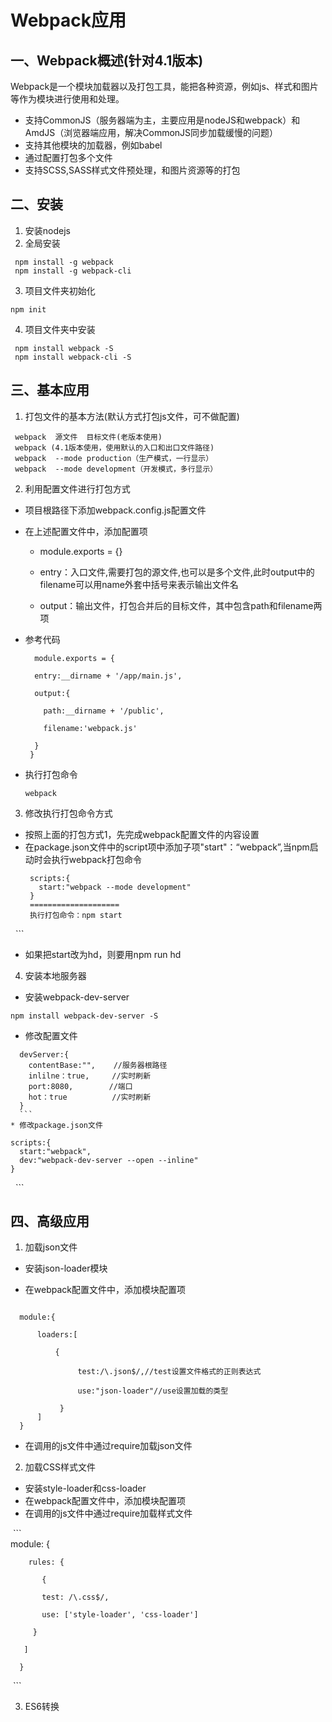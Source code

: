 # Webpack应用
## 一、Webpack概述(针对4.1版本)
Webpack是一个模块加载器以及打包工具，能把各种资源，例如js、样式和图片等作为模块进行使用和处理。
   
* 支持CommonJS（服务器端为主，主要应用是nodeJS和webpack）和AmdJS（浏览器端应用，解决CommonJS同步加载缓慢的问题）
* 支持其他模块的加载器，例如babel
* 通过配置打包多个文件
* 支持SCSS,SASS样式文件预处理，和图片资源等的打包  
## 二、安装

1. 安装nodejs
2. 全局安装
 
  ```
   npm install -g webpack  
   npm install -g webpack-cli
  ```
  
3. 项目文件夹初始化

  `npm init`
  
4. 项目文件夹中安装
 
  ```
   npm install webpack -S
   npm install webpack-cli -S
   ```
    
## 三、基本应用

1. 打包文件的基本方法(默认方式打包js文件，可不做配置)  
 
  ```
   webpack  源文件  目标文件(老版本使用)
   webpack (4.1版本使用，使用默认的入口和出口文件路径)
   webpack  --mode production（生产模式，一行显示）
   webpack  --mode development（开发模式，多行显示）
  ```
   
2. 利用配置文件进行打包方式
 
 * 项目根路径下添加webpack.config.js配置文件
 * 在上述配置文件中，添加配置项 

   + module.exports = {} 
   
   + entry：入口文件,需要打包的源文件,也可以是多个文件,此时output中的filename可以用name外套中括号来表示输出文件名 
   
   + output：输出文件，打包合并后的目标文件，其中包含path和filename两项 

 * 参考代码
 
    ```  
      module.exports = {
      
      entry:__dirname + '/app/main.js',      
      
      output:{
      
        path:__dirname + '/public',
        
        filename:'webpack.js'
        
      }
     }
     ```
  * 执行打包命令
    
    ```webpack```
   
 3. 修改执行打包命令方式
 
 * 按照上面的打包方式1，先完成webpack配置文件的内容设置
   
 * 在package.json文件中的script项中添加子项"start"：“webpack”,当npm启动时会执行webpack打包命令
   
   ```
    scripts:{
      start:"webpack --mode development"
    }
    ====================
    执行打包命令：npm start
   ```
 
 * 如果把start改为hd，则要用npm run hd
 
 4. 安装本地服务器
 * 安装webpack-dev-server  
 
 ```
 npm install webpack-dev-server -S
 ```
 
 * 修改配置文件  
 
  ```
    devServer:{
      contentBase:"",    //服务器根路径
      inlilne：true,     //实时刷新
      port:8080,        //端口
      hot：true          //实时刷新
    }
   ```
  * 修改package.json文件  
 
  ```
    scripts:{
      start:"webpack",
      dev:"webpack-dev-server --open --inline"
    }
   ``` 

## 四、高级应用

1. 加载json文件

  * 安装json-loader模块

  * 在webpack配置文件中，添加模块配置项

  ```  
  
    module:{
  
        loaders:[
        
            {
            
                test:/\.json$/,//test设置文件格式的正则表达式
                
                use:"json-loader"//use设置加载的类型
                
            }
        ]
    }

  ```
  * 在调用的js文件中通过require加载json文件

2. 加载CSS样式文件
  
  * 安装style-loader和css-loader
  * 在webpack配置文件中，添加模块配置项
  * 在调用的js文件中通过require加载样式文件
  
  ```  
      module: {
    
        rules: {
        
           {
           
           test: /\.css$/,
           
           use: ['style-loader', 'css-loader']
           
         }
         
       ]
       
      }
  ```

3. ES6转换
